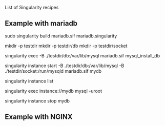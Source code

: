 List of Singularity recipes

## Example with mariadb

sudo singularity build mariadb.sif mariadb.singularity

mkdir -p testdir
mkdir -p testdir/db
mkdir -p testdir/socket

singularity exec -B ./testdir/db:/var/lib/mysql mariadb.sif mysql_install_db

singularity instance start -B ./testdir/db:/var/lib/mysql -B ./testdir/socket:/run/mysqld mariadb.sif mydb

singularity instance list

singularity exec instance://mydb mysql -uroot

singularity instance stop mydb

## Example with NGINX
